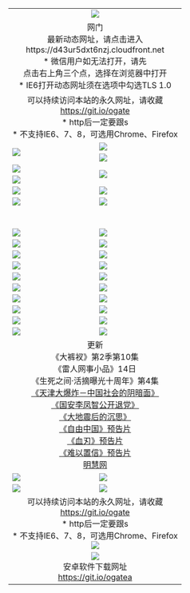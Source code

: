 ﻿<table>
  <tr></tr>
  <tr><td colspan=2 align=center><img src="https://cloud.githubusercontent.com/assets/11880933/13434984/f430fae2-e012-11e5-814f-c2df1e82b247.jpg" /></td></tr>
  <tr><td colspan=2 align=center>网门<br>最新动态网址，请点击进入
<br>https://d43ur5dxt6nzj.cloudfront.net
    <br>* 微信用户如无法打开，请先<br>点击右上角三个点，选择在浏览器中打开
    <br>* IE6打开动态网址须在选项中勾选TLS 1.0</td>
  </tr>
  <tr>
    <td colspan=2 align=center>可以持续访问本站的永久网址，请收藏<br/><a href="https://git.io/ogate" target="_blank">https://git.io/ogate</a><br/>* http后一定要跟s<br/>* 不支持IE6、7、8，可选用Chrome、Firefox</td>
  </tr>
  <tr>
    <td rowspan=2><a href="https://d43ur5dxt6nzj.cloudfront.net/ogUP.aspx?name=11DKC.mp4&list=11DKC" target="_blank"><img src="https://d43ur5dxt6nzj.cloudfront.net/Up/11DKC1.jpg" /></a></td> 
    <td><div><a href="https://d43ur5dxt6nzj.cloudfront.net/ogUP.aspx?name=LRWS.mp4&list=LRWS" target="_blank"><img src="https://d43ur5dxt6nzj.cloudfront.net/Up/LRWS.jpg" /></a></td>
   </tr>
  <tr>
    <td><a href="https://d43ur5dxt6nzj.cloudfront.net/ogNiceVedio.aspx" target="_blank"><img src="https://d43ur5dxt6nzj.cloudfront.net/Up/11TGKDY.jpg" /></a></td>
  </tr>
  <tr>
    <td><a href="https://d43ur5dxt6nzj.cloudfront.net/ogUP.aspx?name=JQR.mp4&count=2" target="_blank"><img src="https://d43ur5dxt6nzj.cloudfront.net/Up/JQR.jpg" /></a></td>   
    <td rowspan=2><a href="https://d43ur5dxt6nzj.cloudfront.net/ogUP.aspx?name=JP.mp4&count=9" target="_blank"><img src="https://d43ur5dxt6nzj.cloudfront.net/Up/JP.jpg" /></td>
  </tr>
  <tr>
    <td><a href="https://d43ur5dxt6nzj.cloudfront.net/ogUP.aspx?name=WH.mp4" target="_blank"><img src="https://d43ur5dxt6nzj.cloudfront.net/Up/WH.jpg" /></a></td>
  </tr>
  <tr>
    <td><a href="https://d43ur5dxt6nzj.cloudfront.net/ogUP.aspx?name=SSZJ.mp4&list=SSZJ" target="_blank"><img src="https://d43ur5dxt6nzj.cloudfront.net/Up/SSZJ.jpg" /></a></td>
    <td><a href="https://d43ur5dxt6nzj.cloudfront.net/ogUP.aspx?name=1XQK.mp4&count=13" target="_blank"><img src="https://d43ur5dxt6nzj.cloudfront.net/Up/1XQK.jpg" /></a</td>
  </tr>
  <tr>
    <td><a href="https://d43ur5dxt6nzj.cloudfront.net/ogUP.aspx?name=ZY.mp4&count=2015:16" target="_blank"><img src="https://d43ur5dxt6nzj.cloudfront.net/Up/ZY.jpg" /></a</td>
    <td><a href="https://d43ur5dxt6nzj.cloudfront.net/ogUP.aspx?name=XTFY.mp4&count=B:2,A:24" target="_blank"><img src="https://d43ur5dxt6nzj.cloudfront.net/Up/XTFY.jpg" /></a></td>
  </tr>
  <!--tr>
    <td><a href="https://d43ur5dxt6nzj.cloudfront.net/ogUP.aspx?name=1LYF.mp4&count=2" target="_blank"><img src="https://cloud.githubusercontent.com/assets/11880933/13720279/6f16eb48-e83f-11e5-9556-90e9d1e24d09.jpg" /></a></td>
    <td><a href="https://d43ur5dxt6nzj.cloudfront.net/ogUP.aspx?name=1ZGC.mp4&count=6" target="_blank"><img src="https://cloud.githubusercontent.com/assets/11880933/13720281/7e0c9044-e83f-11e5-915d-d63d593fef21.jpg" /></a></td>
  </tr>
  <tr>
    <td><a href="https://d43ur5dxt6nzj.cloudfront.net/ogUP.aspx?name=1ZKM.mp4&count=3&current=3" target="_blank"><img src="https://cloud.githubusercontent.com/assets/11880933/13720283/858f1954-e83f-11e5-800b-94708d4ce09e.jpg" /></a></td>  
    <td><a href="https://d43ur5dxt6nzj.cloudfront.net/ogUP.aspx?name=1WWY.mp4&count=6&current=6" target="_blank"><img src="https://cloud.githubusercontent.com/assets/11880933/13720286/8fb0ffa6-e83f-11e5-8873-bfd1abd9ad97.jpg" /></a></td>
  </tr>
  <tr>
    <td><a href="https://d43ur5dxt6nzj.cloudfront.net/ogUP.aspx?name=10JGY.mp4&count=3" target="_blank"><img src="https://cloud.githubusercontent.com/assets/11880933/13720287/99e41986-e83f-11e5-9be2-70cc7ff44cf6.jpg" /></a></td>
    <td><a href="https://d43ur5dxt6nzj.cloudfront.net/ogUP.aspx?name=10CYS.mp4&count=2" target="_blank"><img src="https://cloud.githubusercontent.com/assets/11880933/13720292/a531a128-e83f-11e5-88ec-42f8d394e971.jpg" /></a></td>
  </tr-->
  <tr height="40">
  </tr>
  <tr>
    <td><a href="https://d43ur5dxt6nzj.cloudfront.net/ogUP.aspx?name=4SQQ.mp4&list=4SQQ" target="_blank"><img src="https://d43ur5dxt6nzj.cloudfront.net/Up/4SQQ0.jpg"/></a></td>
    <td><a href="https://d43ur5dxt6nzj.cloudfront.net/ogUP.aspx?name=4SHQ.mp4&list=4SHQ" target="_blank"><img src="https://d43ur5dxt6nzj.cloudfront.net/Up/4SHQ0.jpg"/></a></td>
  </tr>
  <tr>
    <td><a href="https://d43ur5dxt6nzj.cloudfront.net/ogUP.aspx?name=4SZG.mp4&list=4SZG" target="_blank"><img src="https://d43ur5dxt6nzj.cloudfront.net/Up/4SZG0.jpg"/></a></td>
    <td><a href="https://d43ur5dxt6nzj.cloudfront.net/ogUP.aspx?name=4SDJ.mp4&list=4SDJ" target="_blank"><img src="https://d43ur5dxt6nzj.cloudfront.net/Up/4SDJ0.jpg"/></a></td>
  </tr>
  <tr>
    <td><a href="https://d43ur5dxt6nzj.cloudfront.net/ogUP.aspx?name=4SGX.mp4&list=4SGX" target="_blank"><img src="https://d43ur5dxt6nzj.cloudfront.net/Up/4SGX0.jpg"/></a></td>
    <td><a href="https://d43ur5dxt6nzj.cloudfront.net/ogUP.aspx?name=4SHD.mp4&list=4SHD" target="_blank"><img src="https://d43ur5dxt6nzj.cloudfront.net/Up/4SHD0.jpg"/></a></td>
  </tr>
  <tr>
    <td><a href="https://d43ur5dxt6nzj.cloudfront.net/ogUP.aspx?name=4CTX.mp4&list=4CTX" target="_blank"><img src="https://d43ur5dxt6nzj.cloudfront.net/Up/4CTX0.jpg"/></a></td>
    <td><a href="https://d43ur5dxt6nzj.cloudfront.net/ogUP.aspx?name=4CWZ.mp4&list=4CWZ" target="_blank"><img src="https://d43ur5dxt6nzj.cloudfront.net/Up/4CWZ0.jpg"/></a></td>
  </tr>
  <tr>
    <td><a href="https://d43ur5dxt6nzj.cloudfront.net/onUP.aspx?name=https://d1qhweuvr3wm0g.cloudfront.net/" target="_blank"><img src="https://d43ur5dxt6nzj.cloudfront.net/Up/0DTW.jpg"/></a></td>
    <td><a href="https://d43ur5dxt6nzj.cloudfront.net/onUP.aspx?name=https://d240ns8up8earz.cloudfront.net/acenter/" target="_blank"><img src="https://d43ur5dxt6nzj.cloudfront.net/Up/0TDW.jpg" /></a></td>
  </tr>
  <tr>
    <td><a href="https://d43ur5dxt6nzj.cloudfront.net/onUP.aspx?name=https://d4508d6vomz2p.cloudfront.net/gb/nsc413.htm" target="_blank"><img src="https://d43ur5dxt6nzj.cloudfront.net/Up/0DJY.jpg" /></a></td>
    <td><a href="https://d43ur5dxt6nzj.cloudfront.net/onUP.aspx?name=https://d3bxwq7vzudb5l.cloudfront.net/xtr/gb/prog204.html" target="_blank"><img src="https://d43ur5dxt6nzj.cloudfront.net/Up/0XTR.jpg" /></a></td>
  </tr>
  <tr>
    <td><a href="https://d43ur5dxt6nzj.cloudfront.net/onUP.aspx?name=https://d3aj00iefsmfgc.cloudfront.net/" target="_blank"><img src="https://d43ur5dxt6nzj.cloudfront.net/Up/0MHW.jpg" /></a></td>
    <td><a href="https://d43ur5dxt6nzj.cloudfront.net/onUP.aspx?name=https://d1sbg9daat0zu5.cloudfront.net/" target="_blank"><img src="https://d43ur5dxt6nzj.cloudfront.net/Up/0ZJW.jpg" /></a></td>
  </tr>
  <tr>
    <td><a href="https://d43ur5dxt6nzj.cloudfront.net/ogUP.aspx?name=0FG.zip" target="_blank"><img src="https://d43ur5dxt6nzj.cloudfront.net/Up/0FG.jpg" /></a></td>
    <td><a href="https://d43ur5dxt6nzj.cloudfront.net/ogUP.aspx?name=0FGA.apk" target="_blank"><img src="https://d43ur5dxt6nzj.cloudfront.net/Up/0FGA.jpg" /></a></td>
  </tr>
  <tr>
    <td><a href="https://d43ur5dxt6nzj.cloudfront.net/ogUP.aspx?name=0U.zip" target="_blank"><img src="https://d43ur5dxt6nzj.cloudfront.net/Up/0U.jpg" /></a></td>
    <td><a href="https://d43ur5dxt6nzj.cloudfront.net/ogUP.aspx?name=0UA.apk" target="_blank"><img src="https://d43ur5dxt6nzj.cloudfront.net/Up/0UA.jpg" /></a></td>
  </tr>
  <tr>
    <td><a href="https://d43ur5dxt6nzj.cloudfront.net/ogUP.aspx?name=0iPPOTV.zip" target="_blank"><img src="https://d43ur5dxt6nzj.cloudfront.net/Up/0iPPOTV.jpg" /></a></td>
    <td><a href="https://d43ur5dxt6nzj.cloudfront.net/ogUP.aspx?name=0iNTD.apk" target="_blank"><img src="https://d43ur5dxt6nzj.cloudfront.net/Up/0iNTD.jpg" /></a></td>
  </tr>
  <tr>
    <td colspan=2 align=center>更新<br>
      《大裤衩》第2季第10集<br>
      《雷人网事小品》14日<br>
      《生死之间·活摘曝光十周年》第4集</a><br>
      <a href="https://d43ur5dxt6nzj.cloudfront.net/ogUP.aspx?name=4TJDBZ.mp4" target="_blank">《天津大爆炸－中国社会的阴暗面》</a><br>
      <a href="https://d43ur5dxt6nzj.cloudfront.net/ogUP.aspx?name=4LFZ.mp4" target="_blank">《国安李凤智公开退党》</a><br>
      <a href="https://d43ur5dxt6nzj.cloudfront.net/ogUP.aspx?name=4DDZHDCS.mp4" target="_blank">《大地震后的沉思》</a><br>
      <a href="https://d43ur5dxt6nzj.cloudfront.net/ogUP.aspx?name=11ZYZG0.mp4" target="_blank">《自由中国》预告片</a><br>
      <a href="https://d43ur5dxt6nzj.cloudfront.net/ogUP.aspx?name=11XR.mp4" target="_blank">《血刃》预告片</a><br>
      <a href="https://d43ur5dxt6nzj.cloudfront.net/ogUP.aspx?name=11NYZX.mp4&count=2" target="_blank">《难以置信》预告片</a><br>
      <a href="https://d43ur5dxt6nzj.cloudfront.net/onUP.aspx?name=https://www.minghui.org/" target="_blank">明慧网</a></td>
    </td>
  </tr>
  <tr>
    <td><a href="https://d43ur5dxt6nzj.cloudfront.net/ogNice.aspx" target="_blank"><img src="https://cloud.githubusercontent.com/assets/11880933/13720378/f84bb392-e841-11e5-8739-815049dd6ff8.jpg" /></a></td>
    <td><a href="https://d43ur5dxt6nzj.cloudfront.net/onCO.aspx?ob=600%E4%BA%8B%E7%89%A9&op=%E5%A2%9E%E5%88%A0%E6%94%B9&args=WH1~%23%E7%B1%BB%E5%9E%8B6%E6%96%B0%E9%97%BB%7c%23%E7%B1%BB%E5%9E%8B6%E8%AF%84%E8%AE%BA&mode=" target="_blank"><img src="https://cloud.githubusercontent.com/assets/11880933/13720380/04d76a16-e842-11e5-8833-e627daa88802.jpg" /></a></td> 
  </tr>
  <tr>
    <td><a href="https://d43ur5dxt6nzj.cloudfront.net/ogDY.aspx" target="_blank"><img src="https://cloud.githubusercontent.com/assets/11880933/13720384/11817090-e842-11e5-9571-7dc2f1af9f42.jpg" /></a></td>
    <td><a href="https://d43ur5dxt6nzj.cloudfront.net/ogST.aspx" target="_blank"><img src="https://cloud.githubusercontent.com/assets/11880933/13720385/1467ea3c-e842-11e5-86df-c96c9a556aaf.jpg" /></a></td> 
  </tr>
  <!--tr>
    <td colspan=2 align=center>
      <微信可扫描以下临时二维码<br/>https://bit.ly/1mBQHW8<br/><a href="https://d43ur5dxt6nzj.cloudfront.net/Up/0WMGDL3.png" target="_blank"><img src="https://d43ur5dxt6nzj.cloudfront.net/Up/0WMGD3.png"/></a>
  </tr-->
  <tr>
    <td colspan=2 align=center>可以持续访问本站的永久网址，请收藏<br/><a href="https://git.io/ogate" target="_blank">https://git.io/ogate</a><br/>* http后一定要跟s<br/>* 不支持IE6、7、8，可选用Chrome、Firefox<br/><a href="https://d43ur5dxt6nzj.cloudfront.net/Up/0WMGDL2.png" target="_blank"><img src="https://d43ur5dxt6nzj.cloudfront.net/Up/0WMGD2.png"/></a></td>
  </tr>
  <tr>
    <td colspan=2 align=center><a href="https://d43ur5dxt6nzj.cloudfront.net/ogUP.aspx?name=0oGate.apk" target="_blank"><img src="https://cloud.githubusercontent.com/assets/11880933/13720399/75e143ee-e842-11e5-9f0a-1421f423c80f.jpg" /></a><br>安卓软件下载网址<br><a href="https://git.io/ogatea">https://git.io/ogatea</a></td>
  </tr>
  <!--tr>
    <td colspan=2 align=center>可能失效的动态网址
    </td>
  </tr-->
</table>
